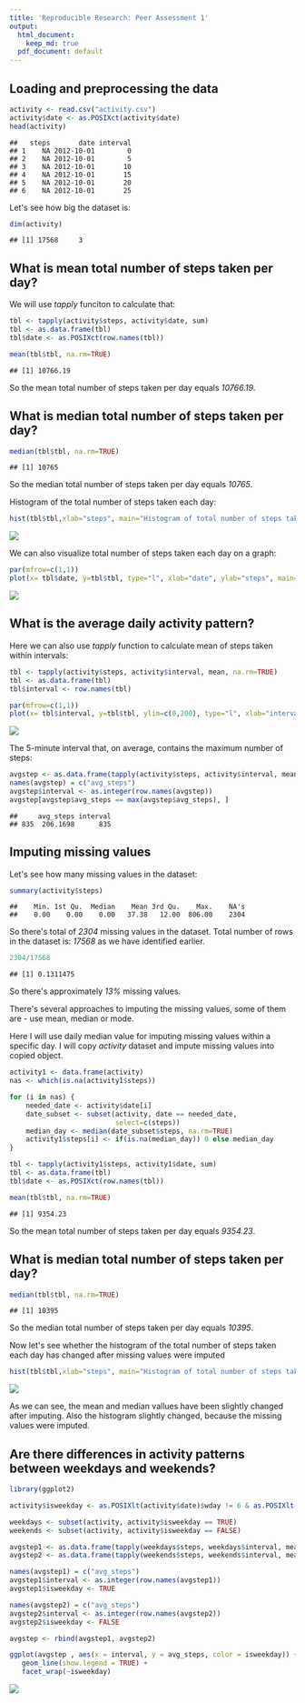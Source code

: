 ```yaml
---
title: 'Reproducible Research: Peer Assessment 1'
output:
  html_document:
    keep_md: true
  pdf_document: default
---
```


## Loading and preprocessing the data

``` r
activity <- read.csv("activity.csv")
activity$date <- as.POSIXct(activity$date)
head(activity)
```

```
##   steps       date interval
## 1    NA 2012-10-01        0
## 2    NA 2012-10-01        5
## 3    NA 2012-10-01       10
## 4    NA 2012-10-01       15
## 5    NA 2012-10-01       20
## 6    NA 2012-10-01       25
```

Let's see how big the dataset is:

``` r
dim(activity)
```

```
## [1] 17568     3
```


## What is mean total number of steps taken per day?
We will use *tapply* funciton to calculate that:


``` r
tbl <- tapply(activity$steps, activity$date, sum)
tbl <- as.data.frame(tbl)
tbl$date <- as.POSIXct(row.names(tbl))

mean(tbl$tbl, na.rm=TRUE)
```

```
## [1] 10766.19
```
So the mean total number of steps taken per day equals *10766.19*.

## What is median total number of steps taken per day?

``` r
median(tbl$tbl, na.rm=TRUE)
```

```
## [1] 10765
```

So the median total number of steps taken per day equals *10765*.

Histogram of the total number of steps taken each day:

``` r
hist(tbl$tbl,xlab="steps", main="Histogram of total number of steps taken per day")
```

![](PA1_template_files/figure-html/hist_mean_total_daily-1.png)<!-- -->

We can also visualize total number of steps taken each day on a graph:

``` r
par(mfrow=c(1,1))
plot(x= tbl$date, y=tbl$tbl, type="l", xlab="date", ylab="steps", main="Total number of steps taken each day")
```

![](PA1_template_files/figure-html/plot_sum_total_daily-1.png)<!-- -->


## What is the average daily activity pattern?
Here we can also use *tapply* function to calculate mean of steps taken within intervals:


``` r
tbl <- tapply(activity$steps, activity$interval, mean, na.rm=TRUE)
tbl <- as.data.frame(tbl)
tbl$interval <- row.names(tbl)

par(mfrow=c(1,1))
plot(x= tbl$interval, y=tbl$tbl, ylim=c(0,200), type="l", xlab="intervals during the day", ylab="steps", main="Average activity pattern throughout the day")
```

![](PA1_template_files/figure-html/plot_daily_pattern-1.png)<!-- -->

The 5-minute interval that, on average, contains the maximum number of steps:


``` r
avgstep <- as.data.frame(tapply(activity$steps, activity$interval, mean, na.rm=TRUE))
names(avgstep) = c("avg_steps")
avgstep$interval <- as.integer(row.names(avgstep))
avgstep[avgstep$avg_steps == max(avgstep$avg_steps), ]
```

```
##     avg_steps interval
## 835  206.1698      835
```
 
 
## Imputing missing values
Let's see how many missing values in the dataset:


``` r
summary(activity$steps)
```

```
##    Min. 1st Qu.  Median    Mean 3rd Qu.    Max.    NA's 
##    0.00    0.00    0.00   37.38   12.00  806.00    2304
```
So there's total of *2304* missing values in the dataset.
Total number of rows in the dataset is: *17568* as we have identified earlier.


``` r
2304/17568
```

```
## [1] 0.1311475
```
So there's approximately *13%* missing values.


There's several approaches to imputing the missing values, some of them are - use mean, median or mode.

Here I will use daily median value for imputing missing values within a specific day. I will copy *activity* dataset and impute missing values into copied object.



``` r
activity1 <- data.frame(activity)
nas <- which(is.na(activity1$steps))

for (i in nas) {
    needed_date <- activity$date[i]
    date_subset <- subset(activity, date == needed_date,
                          select=c(steps))
    median_day <- median(date_subset$steps, na.rm=TRUE)
    activity1$steps[i] <- if(is.na(median_day)) 0 else median_day
}
```



``` r
tbl <- tapply(activity1$steps, activity1$date, sum)
tbl <- as.data.frame(tbl)
tbl$date <- as.POSIXct(row.names(tbl))

mean(tbl$tbl, na.rm=TRUE)
```

```
## [1] 9354.23
```
So the mean total number of steps taken per day equals *9354.23*.


## What is median total number of steps taken per day?

``` r
median(tbl$tbl, na.rm=TRUE)
```

```
## [1] 10395
```

So the median total number of steps taken per day equals *10395*.


Now let's see whether the histogram of the total number of steps taken each day has changed after missing values were imputed  



``` r
hist(tbl$tbl,xlab="steps", main="Histogram of total number of steps taken per day")
```

![](PA1_template_files/figure-html/hist_mean_total_daily_after_imputing-1.png)<!-- -->

As we can see, the mean and median vallues have been slightly changed after imputing. Also the histogram slightly changed, because the missing values were imputed.


## Are there differences in activity patterns between weekdays and weekends?

``` r
library(ggplot2)

activity$isweekday <- as.POSIXlt(activity$date)$wday != 6 & as.POSIXlt(activity$date)$wday != 0

weekdays <- subset(activity, activity$isweekday == TRUE)
weekends <- subset(activity, activity$isweekday == FALSE)

avgstep1 <- as.data.frame(tapply(weekdays$steps, weekdays$interval, mean, na.rm=TRUE))
avgstep2 <- as.data.frame(tapply(weekends$steps, weekends$interval, mean, na.rm=TRUE))

names(avgstep1) = c("avg_steps")
avgstep1$interval <- as.integer(row.names(avgstep1))
avgstep1$isweekday <- TRUE

names(avgstep2) = c("avg_steps")
avgstep2$interval <- as.integer(row.names(avgstep2))
avgstep2$isweekday <- FALSE

avgstep <- rbind(avgstep1, avgstep2)

ggplot(avgstep , aes(x = interval, y = avg_steps, color = isweekday)) +
   geom_line(show.legend = TRUE) +
   facet_wrap(~isweekday)
```

![](PA1_template_files/figure-html/weekdays_weekends-1.png)<!-- -->

